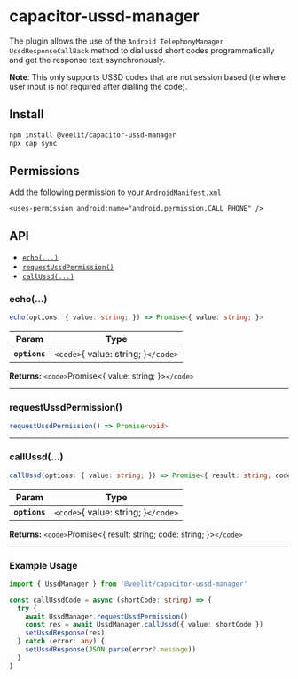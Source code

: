 # capacitor-ussd-manager

The plugin allows the use of the `Android TelephonyManager UssdResponseCallBack` method to dial ussd short codes programmatically and get the response text asynchronously.

**Note**: This only supports USSD codes that are not session based (i.e where user input is not required after dialling the code).

## Install

```bash
npm install @veelit/capacitor-ussd-manager
npx cap sync
```

## Permissions

Add the following permission to your `AndroidManifest.xml`

```
<uses-permission android:name="android.permission.CALL_PHONE" />
```

## API

<docgen-index>

- [`echo(...)`](#echo)
- [`requestUssdPermission()`](#requestussdpermission)
- [`callUssd(...)`](#callussd)

</docgen-index>

<docgen-api>
<!--Update the source file JSDoc comments and rerun docgen to update the docs below-->

### echo(...)

```typescript
echo(options: { value: string; }) => Promise<{ value: string; }>
```

| Param         | Type                                |
| ------------- | ----------------------------------- |
| **`options`** | `<code>`{ value: string; }`</code>` |

**Returns:** `<code>`Promise&lt;{ value: string; }&gt;`</code>`

---

### requestUssdPermission()

```typescript
requestUssdPermission() => Promise<void>
```

---

### callUssd(...)

```typescript
callUssd(options: { value: string; }) => Promise<{ result: string; code: string; }>
```

| Param         | Type                                |
| ------------- | ----------------------------------- |
| **`options`** | `<code>`{ value: string; }`</code>` |

**Returns:** `<code>`Promise&lt;{ result: string; code: string; }&gt;`</code>`

---

### Example Usage

```typescript
import { UssdManager } from '@veelit/capacitor-ussd-manager'

const callUssdCode = async (shortCode: string) => {
  try {
    await UssdManager.requestUssdPermission()
    const res = await UssdManager.callUssd({ value: shortCode })
    setUssdResponse(res)
  } catch (error: any) {
    setUssdResponse(JSON.parse(error?.message))
  }
}
```
